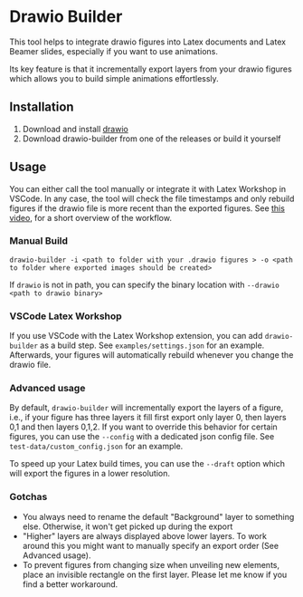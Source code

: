 # Drawio Builder

This tool helps to integrate drawio figures into Latex documents and Latex Beamer slides,
especially if you want to use animations.

Its key feature is that it incrementally export layers from your drawio figures which allows you to build simple animations effortlessly.

## Installation

1) Download and install [drawio](https://github.com/jgraph/drawio)
2) Download drawio-builder from one of the releases or build it yourself

## Usage

You can either call the tool manually or integrate it with Latex Workshop in VSCode.
In any case, the tool will check the file timestamps and only rebuild figures if the drawio file is more recent than the exported figures.
See [this video](https://youtu.be/blwoj8HgRDo), for a short overview of the workflow.

### Manual Build

`drawio-builder -i <path to folder with your .drawio figures > -o <path to folder where exported images should be created>`

If `drawio` is not in path, you can specify the binary location with `--drawio <path to drawio binary>`

### VSCode Latex Workshop

If you use VSCode with the Latex Workshop extension, you can add `drawio-builder` as a build step.
See `examples/settings.json` for an example.
Afterwards, your figures will automatically rebuild whenever you change the drawio file.

### Advanced usage

By default, `drawio-builder` will incrementally export the layers of a figure, i.e., if your figure has three layers it fill first export only layer 0, then layers 0,1 and then layers 0,1,2.
If you want to override this behavior for certain figures, you can use the  `--config` with a dedicated json config file.
See `test-data/custom_config.json` for an example.

To speed up your Latex build times, you can use the `--draft` option which will export the figures in a lower resolution.

### Gotchas

- You always need to rename the default "Background" layer to something else. Otherwise, it won't get picked up during the export
- "Higher" layers are always displayed above lower layers. To work around this you might want to manually specify an export order (See Advanced usage).
- To prevent figures from changing size when unveiling new elements, place an invisible rectangle on the first layer. Please let me know if you find a better workaround.